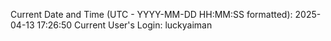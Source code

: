 Current Date and Time (UTC - YYYY-MM-DD HH:MM:SS formatted): 2025-04-13 17:26:50
Current User's Login: luckyaiman

